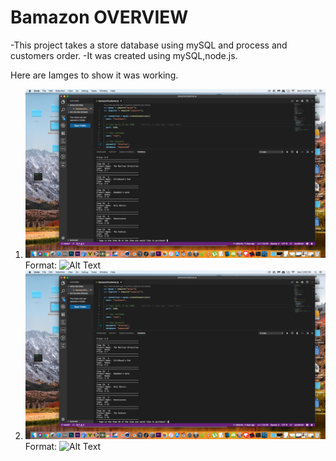 # Bamazon OVERVIEW
-This project takes a store database using mySQL and process and customers order.
-It was created using mySQL,node.js.

Here are Iamges to show it was working.
1. ![1st Image](./images/1.png)
    Format: ![Alt Text](url)
2. ![2nd Image](./images/2.png)
   Format: ![Alt Text](url)
